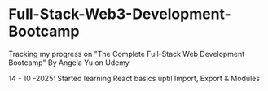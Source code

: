 # Full-Stack-Web3-Development-Bootcamp

Tracking my progress on "The Complete Full-Stack Web Development Bootcamp" By Angela Yu on Udemy

14 - 10 -2025: Started learning React basics uptil Import, Export & Modules

